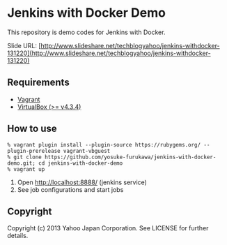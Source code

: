 # Jenkins with Docker Demo

This repository is demo codes for Jenkins with Docker.

Slide URL: [http://www.slideshare.net/techblogyahoo/jenkins-withdocker-131220](http://www.slideshare.net/techblogyahoo/jenkins-withdocker-131220)

## Requirements

- [Vagrant](http://www.vagrantup.com/)
- [VirtualBox (>= v4.3.4)](https://www.virtualbox.org/)

## How to use

```
% vagrant plugin install --plugin-source https://rubygems.org/ --plugin-prerelease vagrant-vbguest
% git clone https://github.com/yosuke-furukawa/jenkins-with-docker-demo.git; cd jenkins-with-docker-demo
% vagrant up
```

1. Open [http://localhost:8888/](http://localhost:8888/) (jenkins service)
2. See job configurations and start jobs

## Copyright

Copyright (c) 2013 Yahoo Japan Corporation. See LICENSE for further details.
